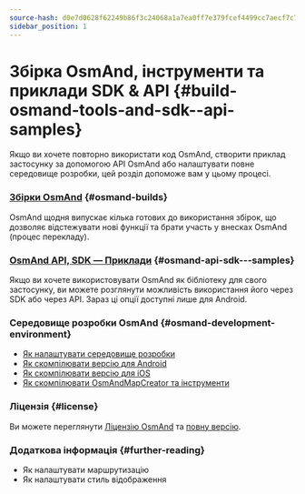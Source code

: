 ```yaml
---
source-hash: d0e7d0628f62249b86f3c24068a1a7ea0ff7e379fcef4499cc7aecf7c7d9f10e
sidebar_position: 1
---
```


# Збірка OsmAnd, інструменти та приклади SDK & API {#build-osmand-tools-and-sdk--api-samples}
Якщо ви хочете повторно використати код OsmAnd, створити приклад застосунку за допомогою API OsmAnd або налаштувати повне середовище розробки, цей розділ допоможе вам у цьому процесі.

### [Збірки OsmAnd](./osmand-builds.md) {#osmand-builds}
OsmAnd щодня випускає кілька готових до використання збірок, що дозволяє відстежувати нові функції та брати участь у внесках OsmAnd (процес перекладу).

### [OsmAnd API, SDK — Приклади](../osmand-api-sdk/index.md) {#osmand-api-sdk---samples}
Якщо ви хочете використовувати OsmAnd як бібліотеку для свого застосунку, ви можете розглянути можливість використання його через SDK або через API. Зараз ці опції доступні лише для Android.

### Середовище розробки OsmAnd {#osmand-development-environment}
* [Як налаштувати середовище розробки](./setup-the-dev-environment.md)
* [Як скомпілювати версію для Android](./how-to-compile-the-android-version.md)
* [Як скомпілювати версію для iOS](./how-to-compile-the-ios-version.md)
* [Як скомпілювати OsmAndMapCreator та інструменти](./how-to-compile-mapcreator-and-tools.md)

### Ліцензія {#license}
Ви можете переглянути [Ліцензію OsmAnd](https://osmand.net/help-online/license) та [повну версію](https://github.com/osmandapp/OsmAnd/blob/master/LICENSE).

### Додаткова інформація {#further-reading}
- Як налаштувати маршрутизацію
- Як налаштувати стиль відображення